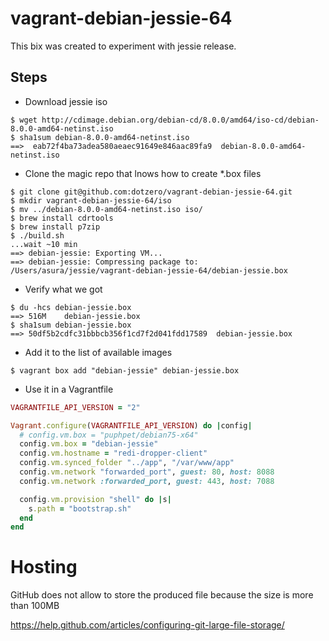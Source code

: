 # vagrant-debian-jessie-64

This bix was created to experiment with jessie release.

## Steps

* Download jessie iso
```shell
$ wget http://cdimage.debian.org/debian-cd/8.0.0/amd64/iso-cd/debian-8.0.0-amd64-netinst.iso
$ sha1sum debian-8.0.0-amd64-netinst.iso
==>  eab72f4ba73adea580aeaec91649e846aac89fa9  debian-8.0.0-amd64-netinst.iso
```

* Clone the magic repo that lnows how to create *.box files
```shell
$ git clone git@github.com:dotzero/vagrant-debian-jessie-64.git
$ mkdir vagrant-debian-jessie-64/iso
$ mv ../debian-8.0.0-amd64-netinst.iso iso/
$ brew install cdrtools
$ brew install p7zip
$ ./build.sh
...wait ~10 min
==> debian-jessie: Exporting VM...
==> debian-jessie: Compressing package to: /Users/asura/jessie/vagrant-debian-jessie-64/debian-jessie.box
```

* Verify what we got
```shell
$ du -hcs debian-jessie.box
==> 516M    debian-jessie.box
$ sha1sum debian-jessie.box
==> 50df5b2cdfc31bbbcb356f1cd7f2d041fdd17589  debian-jessie.box
```

* Add it to the list of available images
```shell
$ vagrant box add "debian-jessie" debian-jessie.box
```

* Use it in a Vagrantfile
```ruby
VAGRANTFILE_API_VERSION = "2"

Vagrant.configure(VAGRANTFILE_API_VERSION) do |config|
  # config.vm.box = "puphpet/debian75-x64"
  config.vm.box = "debian-jessie"
  config.vm.hostname = "redi-dropper-client"
  config.vm.synced_folder "../app", "/var/www/app"
  config.vm.network "forwarded_port", guest: 80, host: 8088
  config.vm.network :forwarded_port, guest: 443, host: 7088

  config.vm.provision "shell" do |s|
    s.path = "bootstrap.sh"
  end
end
```


# Hosting

GitHub does not allow to store the produced file because the size is more than 100MB

https://help.github.com/articles/configuring-git-large-file-storage/

